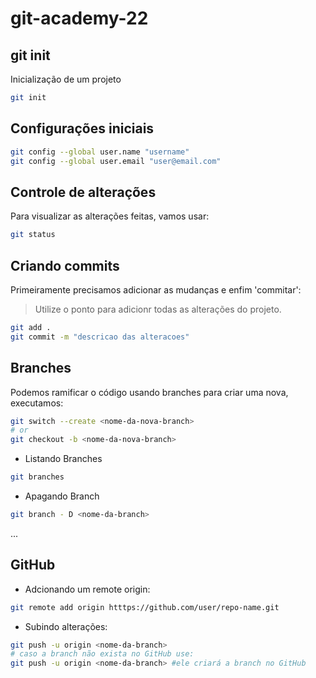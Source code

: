 # git-academy-22

## git init
Inicialização de um projeto
```bash
git init
```
## Configurações iniciais
```bash
git config --global user.name "username"
git config --global user.email "user@email.com"
```

## Controle de alterações
Para visualizar as alterações feitas, vamos usar:
```bash
git status
```

## Criando commits
Primeiramente precisamos adicionar as mudanças e enfim 'commitar':
> Utilize o ponto para adicionr todas as alterações do projeto.
```bash
git add .
git commit -m "descricao das alteracoes"
```

## Branches
Podemos ramificar o código usando branches para criar uma nova, executamos:
```bash
git switch --create <nome-da-nova-branch>
# or
git checkout -b <nome-da-nova-branch>
```
- Listando Branches
```bash
git branches
```

- Apagando Branch
```bash
git branch - D <nome-da-branch>
```

...
## GitHub
- Adcionando um remote origin:
```bash
git remote add origin htttps://github.com/user/repo-name.git
```
- Subindo alterações:
```bash
git push -u origin <nome-da-branch> 
# caso a branch não exista no GitHub use:
git push -u origin <nome-da-branch> #ele criará a branch no GitHub

